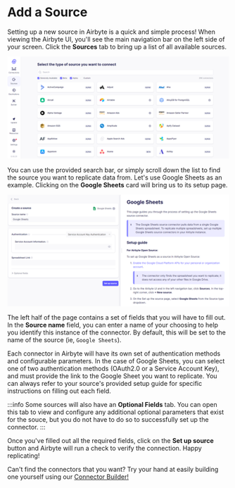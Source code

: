 # Add a Source

Setting up a new source in Airbyte is a quick and simple process! When viewing the Airbyte UI, you'll see the main navigation bar on the left side of your screen. Click the **Sources** tab to bring up a list of all available sources.

![](../../.gitbook/assets/add-a-source/getting-started-source-list.png)

You can use the provided search bar, or simply scroll down the list to find the source you want to replicate data from. Let's use Google Sheets as an example. Clicking on the **Google Sheets** card will bring us to its setup page.

![](../../.gitbook/assets/add-a-source/getting-started-source-page.png)

The left half of the page contains a set of fields that you will have to fill out. In the **Source name** field, you can enter a name of your choosing to help you identify this instance of the connector. By default, this will be set to the name of the source (ie, `Google Sheets`).

Each connector in Airbyte will have its own set of authentication methods and configurable parameters. In the case of Google Sheets, you can select one of two authentication methods (OAuth2.0 or a Service Account Key), and must provide the link to the Google Sheet you want to replicate. You can always refer to your source's provided setup guide for specific instructions on filling out each field.

:::info
Some sources will also have an **Optional Fields** tab. You can open this tab to view and configure any additional optional parameters that exist for the souce, but you do not have to do so to successfully set up the connector.
:::

Once you've filled out all the required fields, click on the **Set up source** button and Airbyte will run a check to verify the connection. Happy replicating!

Can't find the connectors that you want? Try your hand at easily building one yourself using our [Connector Builder!](../../connector-development/connector-builder-ui/overview.md)

